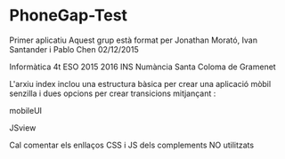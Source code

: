 # PhoneGap-Test

Primer aplicatiu
Aquest grup està format per Jonathan Morató, Ivan Santander i Pablo Chen
02/12/2015


Informàtica 4t ESO 2015 2016
INS Numància 
Santa Coloma de Gramenet


L'arxiu index inclou una estructura bàsica per crear una 
aplicació mòbil senzilla i dues opcions per crear transicions
mitjançant :

mobileUI

JSview

Cal comentar els enllaços CSS i JS dels complements NO utilitzats
